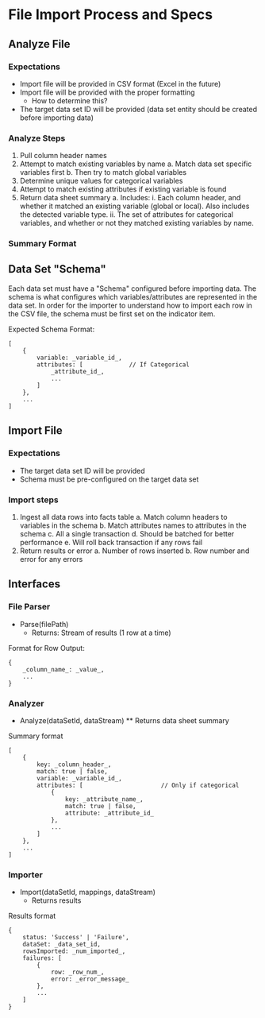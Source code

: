 File Import Process and Specs
=============================

## Analyze File

### Expectations

* Import file will be provided in CSV format (Excel in the future)
* Import file will be provided with the proper formatting
    * How to determine this?
* The target data set ID will be provided (data set entity should be created before importing data)

### Analyze Steps

1. Pull column header names
2. Attempt to match existing variables by name
    a. Match data set specific variables first
    b. Then try to match global variables
3. Determine unique values for categorical variables
4. Attempt to match existing attributes if existing variable is found
5. Return data sheet summary
    a. Includes: 
        i. Each column header, and whether it matched an existing variable (global or local). Also includes the detected variable type.
        ii. The set of attributes for categorical variables, and whether or not they matched existing variables by name.

### Summary Format

## Data Set "Schema"

Each data set must have a "Schema" configured before importing data. The schema is
what configures which variables/attributes are represented in the data set. In
order for the importer to understand how to import each row in the CSV file, the
schema must be first set on the indicator item.

Expected Schema Format:

    [
        {
            variable: _variable_id_,
            attributes: [             // If Categorical
                _attribute_id_,
                ...
            ]
        },
        ...
    ]


## Import File

### Expectations

* The target data set ID will be provided
* Schema must be pre-configured on the target data set

### Import steps

1. Ingest all data rows into facts table
    a. Match column headers to variables in the schema
    b. Match attributes names to attributes in the schema
    c. All a single transaction
    d. Should be batched for better performance 
    e. Will roll back transaction if any rows fail
2. Return results or error
    a. Number of rows inserted
    b. Row number and error for any errors

## Interfaces

### File Parser

* Parse(filePath)
    * Returns: Stream of results (1 row at a time)

Format for Row Output:

    {
        _column_name_: _value_,
        ...
    }

### Analyzer

* Analyze(dataSetId, dataStream)
    ** Returns data sheet summary

Summary format

    [
        {
            key: _column_header_,
            match: true | false,
            variable: _variable_id_,
            attributes: [                      // Only if categorical
                {
                    key: _attribute_name_,
                    match: true | false,
                    attribute: _attribute_id_
                },
                ...              
            ]
        },
        ...
    ]

### Importer

* Import(dataSetId, mappings, dataStream)
    * Returns results

Results format

    {
        status: 'Success' | 'Failure',
        dataSet: _data_set_id,
        rowsImported: _num_imported_,
        failures: [
            {
                row: _row_num_,
                error: _error_message_
            },
            ...
        ]
    }
